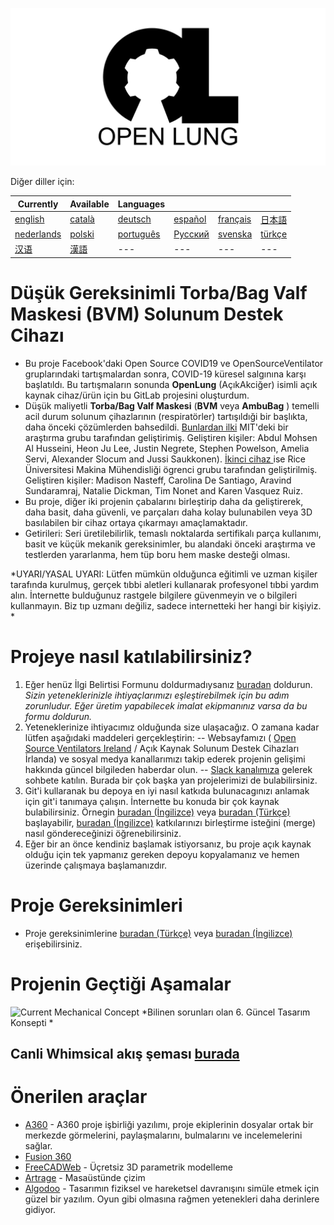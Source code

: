 ![Logo](images/OL_BANNER.png)

Diğer diller için:

|Currently|Available|Languages|   |   |   |
|---|---|---|---|---|---|
|[english](README.md)|[català](README-ca.md)|[deutsch](README-de.md)|[español](README-es.md)|[français](README-fr.md)|[日本語](README-ja.md)|
|[nederlands](README-nl.md)|[polski](README-pl.md)|[português](README-pt_BR.md)|[Русский](README-ru.md)|[svenska](README-sv.md)|[türkçe](README-tr.md)|
|[汉语](README-zh-Hans.md)|[漢語](README-zh-Hant.md)|---|---|---|---|

# Düşük  Gereksinimli  Torba/Bag Valf Maskesi (BVM) Solunum Destek Cihazı

- Bu proje Facebook'daki Open Source COVID19 ve OpenSourceVentilator gruplarındaki tartışmalardan sonra,  COVID-19 küresel salgınına karşı  başlatıldı. Bu tartışmaların sonunda  **OpenLung**  (AçıkAkciğer) isimli açık kaynak cihaz/ürün için bu GitLab projesini oluşturdum.
- Düşük maliyetli **Torba/Bag Valf Maskesi** (**BVM** veya  **AmbuBag** ) temelli acil durum solunum çihazlarının  (respiratörler) tartışıldıği   bir başlıkta, daha önceki çözümlerden bahsedildi. [Bunlardan ilki](https://web.mit.edu/2.75/projects/DMD_2010_Al_Husseini.pdf) MIT'deki bir araştırma grubu tarafından geliştirimiş.  Geliştiren kişiler: Abdul Mohsen Al Husseini, Heon Ju Lee, Justin Negrete, Stephen Powelson, Amelia Servi, Alexander Slocum and Jussi Saukkonen). [İkinci cihaz ](http://oedk.rice.edu/Sys/PublicProfile/47585242/1063096)   ise Rice Üniversitesi Makina Mühendisliği ögrenci grubu tarafından geliştirilmiş. Geliştiren kişiler: Madison Nasteff, Carolina De Santiago, Aravind Sundaramraj, Natalie Dickman, Tim Nonet and Karen Vasquez Ruiz.
- Bu proje, diğer iki projenin çabalarını birleştirip daha da geliştirerek, daha basit, daha güvenli, ve parçaları daha kolay bulunabilen veya 3D basılabilen bir cihaz ortaya çıkarmayı amaçlamaktadır.
- Getirileri: Seri üretilebilirlik, temaslı noktalarda sertifikalı parça kullanımı, basit ve küçük mekanik gereksinimler, bu alandaki önceki araştırma ve testlerden yararlanma, hem tüp boru hem maske desteği olması.

*UYARI/YASAL UYARI:   Lütfen mümkün olduğunca eğitimli ve uzman  kişiler tarafında kurulmuş, gerçek tıbbi aletleri kullanarak profesyonel tıbbi yardım alın. İnternette bulduğunuz rastgele bilgilere güvenmeyin ve o bilgileri  kullanmayın. Biz tıp uzmanı değiliz, sadece internetteki her hangi bir kişiyiz. *

# Projeye nasıl katılabilirsiniz?
1. Eğer henüz İlgi Belirtisi Formunu doldurmadıysanız  [buradan](https://opensourceventilator.ie/register) doldurun.
*Sizin yeteneklerinizle ihtiyaçlarımızı eşleştirebilmek için bu adım zorunludur. Eğer üretim yapabilecek imalat ekipmanınız varsa da bu formu doldurun.*
2. Yeteneklerinize ihtiyacımız olduğunda size ulaşacağız. O zamana kadar lütfen aşağıdaki maddeleri gerçekleştirin:
-- Websayfamızı ( [Open Source Ventilators Ireland](https://opensourceventilator.ie/) / Açık Kaynak Solunum Destek Cihazları İrlanda) ve sosyal medya kanallarımızı takip ederek projenin gelişimi hakkında güncel bilgileden haberdar olun.
--  [Slack kanalımıza](https://join.slack.com/t/osventilator/shared_invite/zt-cst4dhk7-BFNMz_vyBPthjlBFYV1yWA) gelerek sohbete katılın. Burada  bir çok başka yan projelerimizi de bulabilirsiniz.
3. Git'i kullaranak bu depoya en  iyi nasıl katkıda bulunacagınızı anlamak için git'i tanımaya çalışın. İnternette bu konuda bir çok kaynak bulabilirsiniz. Örnegin [buradan (İngilizce)](https://www.youtube.com/watch?v=enMumwvLAug)  veya [buradan (Türkçe)](https://www.youtube.com/watch?v=rWG70T7fePg&list=PLPrHLaayVkhnNstGIzQcxxnj6VYvsHBHy) başlayabilir,  [buradan (İngilizce)](https://docs.gitlab.com/ee/user/project/merge_requests/creating_merge_requests.html) katkılarınızı birleştirme isteğini (merge) nasıl göndereceğinizi öğrenebilirsiniz.
4. Eğer bir an önce kendiniz başlamak istiyorsanız, bu proje açık kaynak olduğu için tek yapmanız gereken  depoyu kopyalamanız  ve hemen üzerinde çalışmaya başlamanızdır.

# Proje Gereksinimleri
- Proje gereksinimlerine [buradan (Türkçe)](requirements/design-requirements-tr.md) veya  [buradan (İngilizce)](requirements/design-requirements.md)  erişebilirsiniz.

# Projenin Geçtiği Aşamalar
![Current Mechanical Concept](images/CONCEPT_6_MECH.png)
*Bilinen sorunları olan 6. Güncel Tasarım Konsepti   *

## Canli  Whimsical akış şeması [burada](https://whimsical.com/4mai9JtqTHAGu6i6qz8Hyy)

# Önerilen araçlar
- [A360](https://www.autodesk.com/products/a360/features) - A360 proje işbirliği yazılımı, proje ekiplerinin dosyalar ortak bir merkezde görmelerini, paylaşmalarını, bulmalarını ve incelemelerini sağlar.
- [Fusion 360](https://www.autodesk.com/products/fusion-360/mechanical-engineer)
- [FreeCADWeb](https://www.freecadweb.org/) - Üçretsiz 3D parametrik modelleme
- [Artrage](http://www.artrage.com/) - Masaüstünde çizim
- [Algodoo](http://www.algodoo.com/) - Tasarımın fiziksel ve hareketsel davranışını simüle etmek için güzel bir yazılım. Oyun gibi olmasına rağmen yetenekleri daha derinlere gidiyor.
